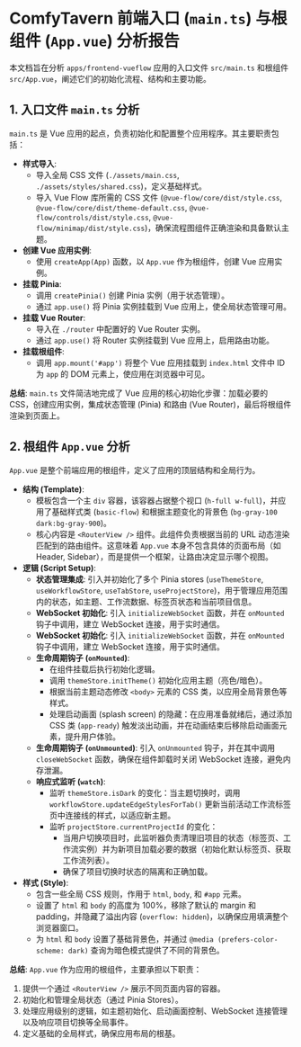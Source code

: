 # ComfyTavern 前端入口 (`main.ts`) 与根组件 (`App.vue`) 分析报告

本文档旨在分析 `apps/frontend-vueflow` 应用的入口文件 `src/main.ts` 和根组件 `src/App.vue`，阐述它们的初始化流程、结构和主要功能。

## 1. 入口文件 `main.ts` 分析

`main.ts` 是 Vue 应用的起点，负责初始化和配置整个应用程序。其主要职责包括：

*   **样式导入**:
    *   导入全局 CSS 文件 (`./assets/main.css`, `./assets/styles/shared.css`)，定义基础样式。
    *   导入 Vue Flow 库所需的 CSS 文件 (`@vue-flow/core/dist/style.css`, `@vue-flow/core/dist/theme-default.css`, `@vue-flow/controls/dist/style.css`, `@vue-flow/minimap/dist/style.css`)，确保流程图组件正确渲染和具备默认主题。
*   **创建 Vue 应用实例**:
    *   使用 `createApp(App)` 函数，以 `App.vue` 作为根组件，创建 Vue 应用实例。
*   **挂载 Pinia**:
    *   调用 `createPinia()` 创建 Pinia 实例（用于状态管理）。
    *   通过 `app.use()` 将 Pinia 实例挂载到 Vue 应用上，使全局状态管理可用。
*   **挂载 Vue Router**:
    *   导入在 `./router` 中配置好的 Vue Router 实例。
    *   通过 `app.use()` 将 Router 实例挂载到 Vue 应用上，启用路由功能。
*   **挂载根组件**:
    *   调用 `app.mount('#app')` 将整个 Vue 应用挂载到 `index.html` 文件中 ID 为 `app` 的 DOM 元素上，使应用在浏览器中可见。

**总结**: `main.ts` 文件简洁地完成了 Vue 应用的核心初始化步骤：加载必要的 CSS，创建应用实例，集成状态管理 (Pinia) 和路由 (Vue Router)，最后将根组件渲染到页面上。

## 2. 根组件 `App.vue` 分析

`App.vue` 是整个前端应用的根组件，定义了应用的顶层结构和全局行为。

*   **结构 (Template)**:
    *   模板包含一个主 `div` 容器，该容器占据整个视口 (`h-full w-full`)，并应用了基础样式类 (`basic-flow`) 和根据主题变化的背景色 (`bg-gray-100 dark:bg-gray-900`)。
    *   核心内容是 `<RouterView />` 组件。此组件负责根据当前的 URL 动态渲染匹配到的路由组件。这意味着 `App.vue` 本身不包含具体的页面布局（如 Header, Sidebar），而是提供一个框架，让路由决定显示哪个视图。
*   **逻辑 (Script Setup)**:
    *   **状态管理集成**: 引入并初始化了多个 Pinia stores (`useThemeStore`, `useWorkflowStore`, `useTabStore`, `useProjectStore`)，用于管理应用范围内的状态，如主题、工作流数据、标签页状态和当前项目信息。
    *   **WebSocket 初始化**: 引入 `initializeWebSocket` 函数，并在 `onMounted` 钩子中调用，建立 WebSocket 连接，用于实时通信。
    *   **WebSocket 初始化**: 引入 `initializeWebSocket` 函数，并在 `onMounted` 钩子中调用，建立 WebSocket 连接，用于实时通信。
    *   **生命周期钩子 (`onMounted`)**:
        *   在组件挂载后执行初始化逻辑。
        *   调用 `themeStore.initTheme()` 初始化应用主题（亮色/暗色）。
        *   根据当前主题动态修改 `<body>` 元素的 CSS 类，以应用全局背景色等样式。
        *   处理启动画面 (splash screen) 的隐藏：在应用准备就绪后，通过添加 CSS 类 (`app-ready`) 触发淡出动画，并在动画结束后移除启动画面元素，提升用户体验。
    *   **生命周期钩子 (`onUnmounted`)**: 引入 `onUnmounted` 钩子，并在其中调用 `closeWebSocket` 函数，确保在组件卸载时关闭 WebSocket 连接，避免内存泄漏。
    *   **响应式监听 (`watch`)**:
        *   监听 `themeStore.isDark` 的变化：当主题切换时，调用 `workflowStore.updateEdgeStylesForTab()` 更新当前活动工作流标签页中连接线的样式，以适应新主题。
        *   监听 `projectStore.currentProjectId` 的变化：
            *   当用户切换项目时，此监听器负责清理旧项目的状态（标签页、工作流实例）并为新项目加载必要的数据（初始化默认标签页、获取工作流列表）。
            *   确保了项目切换时状态的隔离和正确加载。
*   **样式 (Style)**:
    *   包含一些全局 CSS 规则，作用于 `html`, `body`, 和 `#app` 元素。
    *   设置了 `html` 和 `body` 的高度为 100%，移除了默认的 margin 和 padding，并隐藏了溢出内容 (`overflow: hidden`)，以确保应用填满整个浏览器窗口。
    *   为 `html` 和 `body` 设置了基础背景色，并通过 `@media (prefers-color-scheme: dark)` 查询为暗色模式提供了不同的背景色。

**总结**: `App.vue` 作为应用的根组件，主要承担以下职责：
1.  提供一个通过 `<RouterView />` 展示不同页面内容的容器。
2.  初始化和管理全局状态（通过 Pinia Stores）。
3.  处理应用级别的逻辑，如主题初始化、启动画面控制、WebSocket 连接管理以及响应项目切换等全局事件。
4.  定义基础的全局样式，确保应用布局的根基。